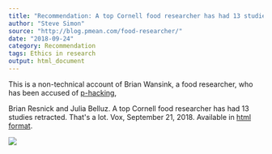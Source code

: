 ```yaml
---
title: "Recommendation: A top Cornell food researcher has had 13 studies retracted. That's a lot."
author: "Steve Simon"
source: "http://blog.pmean.com/food-researcher/"
date: "2018-09-24"
category: Recommendation
tags: Ethics in research
output: html_document
---
```


This is a non-technical account of Brian Wansink, a food researcher, who
has been accused of
[p-hacking](https://journals.plos.org/plosbiology/article?id=10.1371/journal.pbio.1002106),

<!---More--->

Brian Resnick and Julia Belluz. A top Cornell food researcher has had 13
studies retracted. That's a lot. Vox, September 21, 2018. Available in
[html
format](https://www.vox.com/science-and-health/2018/9/19/17879102/brian-wansink-cornell-food-brand-lab-retractions-jama).

![](../../../web/images/18/food-researcher01.png)




